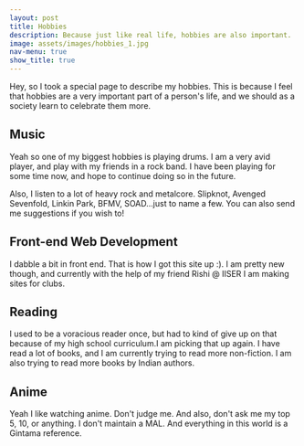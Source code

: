 ```yaml
---
layout: post
title: Hobbies
description: Because just like real life, hobbies are also important.
image: assets/images/hobbies_1.jpg
nav-menu: true
show_title: true
---
```


Hey, so I took a special page to describe my hobbies. This is because I feel that hobbies are a very important part of a person's life, and we should as a society learn to celebrate them more. 

## Music 
Yeah so one of my biggest hobbies is playing drums. I am a very avid player, and play with my friends in a rock band. I have been playing for some time now, and hope to continue doing so in the future.

Also, I listen to a lot of heavy rock and metalcore. Slipknot, Avenged Sevenfold, Linkin Park, BFMV, SOAD...just to name a few. You can also send me suggestions if you wish to!

## Front-end Web Development
I dabble a bit in front end. That is how I got this site up :). I am pretty new though, and currently with the help of my friend Rishi @ IISER I am making sites for clubs. 

## Reading
I used to be a voracious reader once, but had to kind of give up on that because of my high school curriculum.I am picking that up again. I have read a lot of books, and I am currently trying to read more non-fiction. I am also trying to read more books by Indian authors.

## Anime 
Yeah I like watching anime. Don't judge me. And also, don't ask me my top 5, 10, or anything. I don't maintain a MAL. And everything in this world is a Gintama reference.

